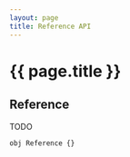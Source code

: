 ```yaml
---
layout: page
title: Reference API
---
```


# {{ page.title }}

## Reference
TODO

```the
obj Reference {}
```
